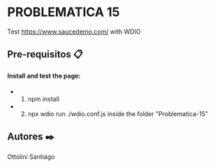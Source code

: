 # PROBLEMATICA 15

Test https://www.saucedemo.com/ with WDIO

## Pre-requisitos 📋

#### Install and test the page:

* 1) npm install
* 2) npx wdio run ./wdio.conf.js inside the folder "Problematica-15"

## Autores ✒️

Ottolini Santiago




